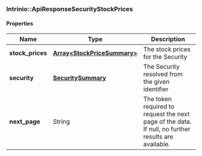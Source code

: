 

[//]: # (CLASS:Intrinio::ApiResponseSecurityStockPrices)

[//]: # (KIND:object)

### Intrinio::ApiResponseSecurityStockPrices

#### Properties

[//]: # (START_DEFINITION)

Name | Type | Description
------------ | ------------- | -------------
**stock_prices** | [**Array&lt;StockPriceSummary&gt;**](StockPriceSummary.md) | The stock prices for the Security &nbsp;
**security** | [**SecuritySummary**](SecuritySummary.md) | The Security resolved from the given identifier &nbsp;
**next_page** | String | The token required to request the next page of the data. If null, no further results are available. &nbsp;

[//]: # (END_DEFINITION)


[//]: # (CONTAINED_CLASS:Intrinio::StockPriceSummary)


[//]: # (CONTAINED_CLASS:Intrinio::SecuritySummary)



